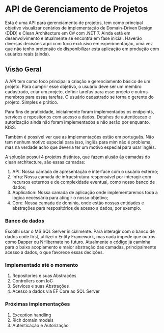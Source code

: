 # API de Gerenciamento de Projetos

Esta é uma API para gerenciamento de projetos, tem como principal objetivo visualizar cenários de implementação de Domain-Driven Design (DDD) e Clean Architecture em C# com .NET 7. Ainda está em desenvolvimento e atualmente se encontra em fase inicial. Haverão diversas decisões aqui com foco exclusivo em experimentação, uma vez que não tenho pretensão de disponibilizar esta aplicação em produção com usuários reais (ainda).

## Visão Geral
A API tem como foco principal a criação e gerenciamento básico de um projeto. Para cumprir esse objetivo, o usuário deve ser um membro cadastrado, criar um projeto, definir tarefas para esse projeto e outros membros para essas tarefas. O usuário cadastrado se torna o gerente do projeto. Simples e prático.

Para fins de praticidade, inicialmente foram implementados os endpoints, services e repositorios com acesso a dados. Detahes de autenticacao e autorização ainda não foram implementados e não serão por enquanto. KISS.

Também é possível ver que as implementações estão em português. Não tem nenhum motivo especial para isso, inglês para mim não é problema, mas na verdade acho que deveria ter um motivo especial para usar inglês.

A solução possui 4 projetos distintos, que fazem alusão às camadas do clean architecture, são essas camadas: 
1. API: Nossa camada de apresentação e interface com o usuário externo;
2. Infra: Nossa camada de infraestrutura responsável por interagir com recursos externos e de complexidade eventual, como nosso banco de dados;
3. Application: Nossa camada de aplicação onde implementaremos toda a lógica necessária para atingir o nosso objetivo;
4. Core: Nossa camada de domínio, onde estão nossas entidades e abstrações para respositórios de acesso a dados, por exemplo.

### Banco de dados
Escolhi usar o MS SQL Server inicialmente. Para interagir com o banco de dados code first, utilizei o Entity Framework, mas nada impede que outros como Dapper ou NHibernate no futuro. Atualmente o código já caminha para o baixo acoplamento e maior abstração das camadas, principalmente acesso a dados, o que favorece essas decições.

### Implementado até o momento
1. Repositories e suas Abstrações
2. Controllers com IoC
3. Services e suas Abstrações
4. Acesso a dados via EF Core ao SQL Server

### Próximas implementações
1. Exception handling
2. Rich domain models
3. Autenticação e Autorização





